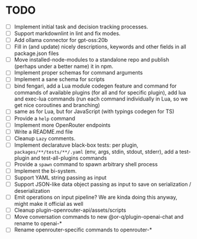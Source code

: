 # TODO

- [ ] Implement initial task and decision tracking processes.
- [ ] Support markdownlint in lint and fix modes.
- [ ] Add ollama connector for gpt-oss:20b
- [ ] Fill in (and update) nicely descriptions, keywords and other fields in all package.json files
- [ ] Move installed-node-modules to a standalone repo and publish (perhaps under a better name) it in npm.
- [ ] Implement proper schemas for command arguments
- [ ] Implement a sane schema for scripts
- [ ] bind fengari, add a Lua module codegen feature and command for commands of available plugins (for all and for specific plugin), add lua and exec-lua commands (run each command individually in Lua, so we get nice coroutines and branching)
- [ ] same as for Lua, but for JavaScript (with typings codegen for TS)
- [ ] Provide a `help` command
- [ ] Implement more OpenRouter endpoints
- [ ] Write a README.md file
- [ ] Cleanup `Lazy` comments.
- [ ] Implement declaratuve black-box tests: per plugin, `packages/**/tests/**/.yaml` (env, args, stdin, stdout, stderr), add a test-plugin and test-all-plugins commands
- [ ] Provide a `spawn` command to spawn arbitrary shell process
- [ ] Implement the bi-system.
- [ ] Support YAML string passing as input
- [ ] Support JSON-like data object passing as input to save on serialization / deserialization
- [ ] Emit operations on input pipeline? We are kinda doing this anyway, might make it official as well
- [ ] Cleanup plugin-openrouter-api/assets/scripts
- [ ] Move conversation commands to new @or-q/plugin-openai-chat and rename to openai-\*
- [ ] Rename openrouter-specific commands to openrouter-\*
